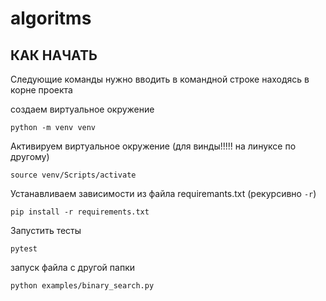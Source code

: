 # algoritms

## КАК НАЧАТЬ

Следующие команды нужно вводить в командной строке находясь в корне проекта


создаем виртуальное окружение

```
python -m venv venv
```

Активируем виртуальное окружение (для винды!!!!! на линуксе по другому)

```
source venv/Scripts/activate
```

Устанавливаем зависимости из файла requiremants.txt (рекурсивно `-r`)

```
pip install -r requirements.txt 
```

Запустить тесты

```
pytest

```

запуск файла с другой папки 

```
python examples/binary_search.py
```


